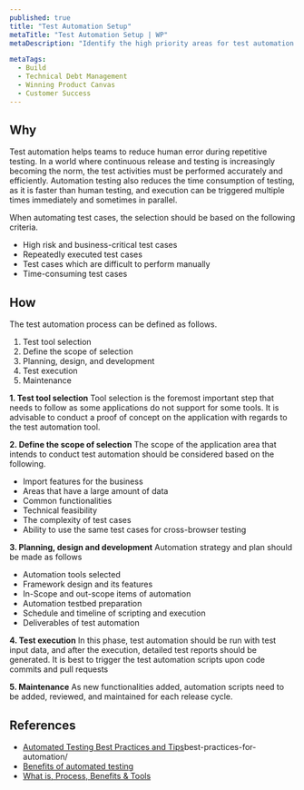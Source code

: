 ```yaml
---
published: true
title: "Test Automation Setup"
metaTitle: "Test Automation Setup | WP"
metaDescription: "Identify the high priority areas for test automation. E.g., regression tests and repetitive tests. Make the tests run on commits and deployments."

metaTags:
  - Build
  - Technical Debt Management
  - Winning Product Canvas
  - Customer Success
---
```


## Why
Test automation helps teams to reduce human error during repetitive testing. In a world where continuous release and testing is increasingly becoming the norm, the test activities must be performed accurately and efficiently. Automation testing also reduces the time consumption of testing, as it is faster than human testing, and execution can be triggered multiple times immediately and sometimes in parallel.

When automating test cases, the selection should be based on the following criteria.

- High risk and business-critical test cases
- Repeatedly executed test cases
- Test cases which are difficult to perform manually
- Time-consuming test cases

## How

The test automation process can be defined as follows.

1. Test tool selection
2. Define the scope of selection
3. Planning, design, and development
4. Test execution
5. Maintenance

**1. Test tool selection**
Tool selection is the foremost important step that needs to follow as some applications do not support for some tools. It is advisable to conduct a proof of concept on the application with regards to the test automation tool.

**2. Define the scope of selection**
The scope of the application area that intends to conduct test automation should be considered based on the following. 
  - Import features for the business 
  - Areas that have a large amount of data 
  - Common functionalities 
  - Technical feasibility 
  - The complexity of test cases 
  - Ability to use the same test cases for cross-browser testing

**3. Planning, design and development**
Automation strategy and plan should be made as follows 
  - Automation tools selected 
  - Framework design and its features 
  - In-Scope and out-scope items of automation 
  - Automation testbed preparation 
  - Schedule and timeline of scripting and execution 
  - Deliverables of test automation

**4. Test execution**
In this phase, test automation should be run with test input data, and after the execution, detailed test reports should be generated. It is best to trigger the test automation scripts upon code commits and pull requests

**5. Maintenance**
As new functionalities added, automation scripts need to be added, reviewed, and maintained for each release cycle.

## References

- [Automated Testing Best Practices and Tips](https://smartbear.com/learn/automated-testing/)best-practices-for-automation/
- [Benefits of automated testing](https://saucelabs.com/blog/top-10-benefits-of-automated-testing)
- [What is, Process, Benefits & Tools](https://www.guru99.com/automation-testing.html)
